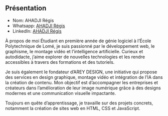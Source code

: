 ## Présentation


- Nom: AHADJI Régis
- Whatsapp: [AHADJI Régis](https://wa.me/22898462134)
- LinkedIn: [AHADJI Régis](www.linkedin.com/in/régis-ahadji-97a6b431a)

À propos de moi
Étudiant en première année de génie logiciel à l’École Polytechnique de Lomé, je suis passionné par le développement web, le graphisme, le montage vidéo et l’intelligence artificielle. Curieux et autodidacte, j’aime explorer de nouvelles technologies et les rendre accessibles à travers des formations et des tutoriels.

Je suis également le fondateur d’AREY DESIGN, une initiative qui propose des services en design graphique, montage vidéo et intégration de l’IA dans la création de contenu. Mon objectif est d’accompagner les entreprises et créateurs dans l’amélioration de leur image numérique grâce à des designs modernes et une communication visuelle impactante.

Toujours en quête d’apprentissage, je travaille sur des projets concrets, notamment la création de sites web en HTML, CSS et JavaScript.
